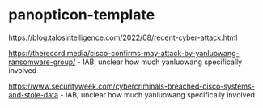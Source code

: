 # panopticon-template

https://blog.talosintelligence.com/2022/08/recent-cyber-attack.html

https://therecord.media/cisco-confirms-may-attack-by-yanluowang-ransomware-group/ - IAB, unclear how much yanluowang specifically involved

https://www.securityweek.com/cybercriminals-breached-cisco-systems-and-stole-data - IAB, unclear how much yanluowang specifically involved
